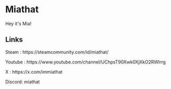 <h1>Miathat</h1>
<p >Hey it's Mia!</p>
<h2>Links</h2>
<p>Steam : https://steamcommunity.com/id/miathat/</p>
<p>Youtube : https://www.youtube.com/channel/UChpsT90Xwk0XjXkO2RWIrrg</p>
<p>X : https://x.com/immiathat</p>
<p>Discord: miathat</p>
